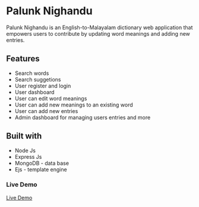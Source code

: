 # Palunk Nighandu
Palunk Nighandu is an English-to-Malayalam dictionary web application that empowers users to contribute by updating word meanings and adding new entries.

## Features
- Search words
- Search suggetions
- User register and login
- User dashboard
- User can edit word meanings
- User can add new meanings to an existing word
- User can add new entries
- Admin dashboard for managing users entries and more

## Built with
- Node Js
- Express Js
- MongoDB - data base
- Ejs - template engine

### Live Demo
<a href="https://www.mallunighandu.tk/">Live Demo</a>

